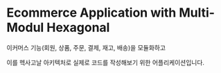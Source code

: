 # Ecommerce Application with Multi-Modul Hexagonal
이커머스 기능(회원, 상품, 주문, 결제, 재고, 배송)을 모듈화하고 

이를 헥사고날 아키텍처로 실제로 코드를 작성해보기 위한 어플리케이션입니다. 
